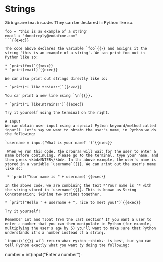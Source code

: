 # Strings
Strings are text in code. They can be declared in Python like so:

```
foo = 'this is an example of a string'
email = "donotreply@vodafone.com"
```{{exec}}

The code above declares the variable `foo`{{}} and assigns it the string 'this is an example of a string'. We can print foo out in Python like so:

* `print(foo)`{{exec}}
* `print(email)`{{exec}}

We can also print out strings directly like so:

* `print("I like trains!")`{{exec}}

You can print a new line using `\n`{{}}.

* `print("I like\ntrains!")`{{exec}}

Try it yourself using the terminal on the right.

# Input
We can obtain user input using a special Python keyword/method called input(). Let's say we want to obtain the user's name, in Python we do the following:

`username = input('What is your name? ')`{{exec}}

 When we run this code, the program will wait for the user to enter a name before continuing. Please go to the terminal, type your name, and then press <kbd>ENTER</kbd>. In the above example, the user's name is stored in a variable `username`{{}}. We can print out the user's name like so:

 * `print("Your name is " + username)`{{exec}}

In the above code, we are combining the text *'Your name is '* with the string stored in `username`{{}}. This is known as String Concatenation; joining two strings together.

* `print("Hello " + username + ", nice to meet you!")`{{exec}}

Try it yourself!

Remember int and float from the last section? If you want a user to enter a number that you can then manipulate in Python (for example, multiplying the user's age by 5) you'll want to make sure that Python understands it's a number instead of a string.

`input()`{{}} will return what Python "thinks" is best, but you can tell Python exactly what you want by doing the following:

```
number = int(input("Enter a number"))
```{{exec}}